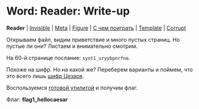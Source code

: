 # Word: Reader: Write-up

**Reader** | [Invisible](../word2/) | [Meta](../word3/) | [Figure](../word4/) | [С чем поиграть](../word5/) | [Template](../word6/) | [Corrupt](../word7/)

Открываем файл, видим приветствие и много пустых страниц. Но пустые ли они? Листаем и внимательно смотрим.

На 60-й странице послание: `synt1_uryybpnrfne`.

Похоже на шифр. Но на какой же? Переберем варианты и поймем, что это всего лишь [шифр Цезаря](https://ru.wikipedia.org/wiki/%D0%A8%D0%B8%D1%84%D1%80_%D0%A6%D0%B5%D0%B7%D0%B0%D1%80%D1%8F). 

Воспользуемся [готовой утилитой](https://www.dcode.fr/caesar-cipher) и получим флаг.

Флаг: **flag1_hellocaesar**
